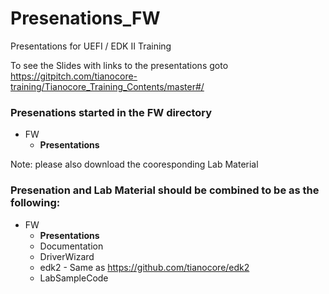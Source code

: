 <!--- @file
  Readme.md for UEFI / EDK II Training Presenation PDFs

  Copyright (c) 2018, Intel Corporation. All rights reserved.<BR>

  Redistribution and use in source (original document form) and 'compiled'
  forms (converted to PDF, epub, HTML and other formats) with or without
  modification, are permitted provided that the following conditions are met:

  1) Redistributions of source code (original document form) must retain the
     above copyright notice, this list of conditions and the following
     disclaimer as the first lines of this file unmodified.

  2) Redistributions in compiled form (transformed to other DTDs, converted to
     PDF, epub, HTML and other formats) must reproduce the above copyright
     notice, this list of conditions and the following disclaimer in the
     documentation and/or other materials provided with the distribution.

  THIS DOCUMENTATION IS PROVIDED BY TIANOCORE PROJECT "AS IS" AND ANY EXPRESS OR
  IMPLIED WARRANTIES, INCLUDING, BUT NOT LIMITED TO, THE IMPLIED WARRANTIES OF
  MERCHANTABILITY AND FITNESS FOR A PARTICULAR PURPOSE ARE DISCLAIMED. IN NO
  EVENT SHALL TIANOCORE PROJECT  BE LIABLE FOR ANY DIRECT, INDIRECT, INCIDENTAL,
  SPECIAL, EXEMPLARY, OR CONSEQUENTIAL DAMAGES (INCLUDING, BUT NOT LIMITED TO,
  PROCUREMENT OF SUBSTITUTE GOODS OR SERVICES; LOSS OF USE, DATA, OR PROFITS;
  OR BUSINESS INTERRUPTION) HOWEVER CAUSED AND ON ANY THEORY OF LIABILITY,
  WHETHER IN CONTRACT, STRICT LIABILITY, OR TORT (INCLUDING NEGLIGENCE OR
  OTHERWISE) ARISING IN ANY WAY OUT OF THE USE OF THIS DOCUMENTATION, EVEN IF
  ADVISED OF THE POSSIBILITY OF SUCH DAMAGE.

-->

# Presenations_FW
Presentations for UEFI / EDK II Training

To see the Slides with links to the presentations goto https://gitpitch.com/tianocore-training/Tianocore_Training_Contents/master#/

### Presenations started in the FW directory
- FW
   - **Presentations**
   
Note: please also download the cooresponding Lab Material    
   
### Presenation and Lab Material should be combined to be as the following:

- FW
  - **Presentations**
  - Documentation
  - DriverWizard
  - edk2 - Same as https://github.com/tianocore/edk2 
  - LabSampleCode

